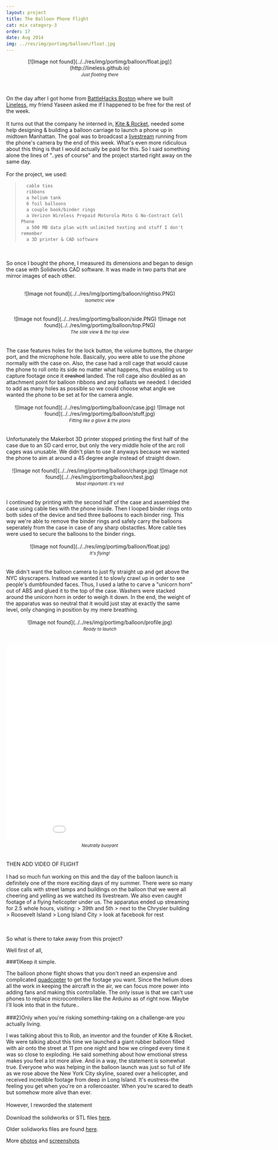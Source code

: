 ```yaml
---
layout: project
title: The Balloon Phone Flight
cat: mix category-3
order: 17
date: Aug 2014
img: ../res/img/portimg/balloon/float.jpg
---
```


<center>[![Image not found](../../res/img/portimg/balloon/float.jpg)](http://lineless.github.io)<br>
<small><i>Just floating there</i></small></center><br><br>

On the day after I got home from [BattleHacks Boston](https://2014.battlehack.org/boston) where we built [Lineless](http://devchuk.github.io/portfolio/software/lineless.html), my friend Yaseen asked me if I happened to be free for the rest of the week.
<br><br>
It turns out that the company he interned in, [Kite & Rocket](http://kiteandrocket.com/), needed some help designing & building a balloon carriage to launch a phone up in midtown Manhattan. The goal was to broadcast a [livestream](http://www.ustream.tv/channel/kite-and-rocket) running from the phone's camera by the end of this week. What's even more ridiculous about this thing is that I would actually be paid for this. So I said something alone the lines of "..yes of course" and the project started right away on the same day.
<br><br>
For the project, we used:

>		cable ties
>		ribbons
>		a helium tank
>		6 foil balloons
>		a couple book/binder rings
>		a Verizon Wireless Prepaid Motorola Moto G No-Contract Cell Phone
>		a 500 MB data plan with unlimited texting and stuff I don't remember
>		a 3D printer & CAD software

<br><br>
So once I bought the phone, I measured its dimensions and began to design the case with Solidworks CAD software. It was made in two parts that are mirror images of each other.
<br>
<br>
<center>![Image not found](../../res/img/portimg/balloon/rightiso.PNG)<br>
<small><i>Isometric view</i></small></center>
<br>
<br>
<center>![Image not found](../../res/img/portimg/balloon/side.PNG)
		![Image not found](../../res/img/portimg/balloon/top.PNG)<br>
<small><i>The side view & the top view</i></small></center>
<br>
<br>
The case features holes for the lock button, the volume buttons, the charger port, and the microphone hole. Basically, you were able to use the phone normally with the case on. Also, the case had a roll cage that would cause the phone to roll onto its side no matter what happens, thus enabling us to capture footage once it <del>crashed</del> landed. The roll cage also doubled as an attachment point for balloon ribbons and any ballasts we needed. I decided to add as many holes as possible so we could choose what angle we wanted the phone to be set at for the camera angle.
<br>
<br>
<center>![Image not found](../../res/img/portimg/balloon/case.jpg)
		![Image not found](../../res/img/portimg/balloon/stuff.jpg)<br>
<small><i>Fitting like a glove & the plans</i></small></center>
<br>
<br>
Unfortunately the Makerbot 3D printer stopped printing the first half of the case due to an SD card error, but only the very middle hole of the arc roll cages was unusable. We didn't plan to use it anyways because we wanted the phone to aim at around a 45 degree angle instead of straight down.
<br>
<br>
<center>![Image not found](../../res/img/portimg/balloon/charge.jpg)
		![Image not found](../../res/img/portimg/balloon/test.jpg)<br>
<small><i>Most important: it's red</i></small></center>
<br>
<br>
I continued by printing with the second half of the case and assembled the case using cable ties with the phone inside. Then I looped binder rings onto both sides of the device and tied three balloons to each binder ring. This way we're able to remove the binder rings and safely carry the balloons seperately from the case in case of any sharp obstactles. More cable ties were used to secure the balloons to the binder rings.
<br>
<br>
<center>![Image not found](../../res/img/portimg/balloon/float.jpg)<br>
<small><i>It's flying!</i></small></center>
<br>
<br>
We didn't want the balloon camera to just fly straight up and get above the NYC skyscrapers. Instead we wanted it to slowly crawl up in order to see people's dumbfounded faces. Thus, I used a lathe to carve a "unicorn horn" out of ABS and glued it to the top of the case. Washers were stacked around the unicorn horn in order to weigh it down. In the end, the weight of the apparatus was so neutral that it would just stay at exactly the same level, only changing in position by my mere breathing.
<br>
<br>
<center>![Image not found](../../res/img/portimg/balloon/profile.jpg)<br>
<small><i>Ready to launch</i></small></center>
<br>
<br>
<center><iframe width="939" height="528" src="//www.youtube.com/embed/QpypTcLjnKs?rel=0" frameborder="0" allowfullscreen></iframe><br>
<small><i>Neutrally buoyant</i></small></center>
<br>
<br>
THEN ADD VIDEO OF FLIGHT
<br><br>
I had so much fun working on this and the day of the balloon launch is definitely one of the more exciting days of my summer. There were so many close calls with street lamps and buildings on the balloon that we were all cheering and yelling as we watched its livestream. We also even caught footage of a flying helicopter under us. The apparatus ended up streaming for 2.5 whole hours, visiting:
>		39th and 5th
>		next to the Chrysler building
>		Roosevelt Island
>		Long Island City
>		look at facebook for rest

<br><br>
So what is there to take away from this project?

Well first of all,

###1)Keep it simple.

The balloon phone flight shows that you don't need an expensive and complicated [quadcopter](http://devchuk.github.io/portfolio/hardware/quadcopter.html) to get the footage you want. Since the helium does all the work in keeping the aircraft in the air, we can focus more power into adding fans and making this controllable. The only issue is that we can't use phones to replace microcontrollers like the Arduino as of right now. Maybe I'll look into that in the future..
<br><br>
###2)Only when you're risking something-taking on a challenge-are you actually living.

I was talking about this to Rob, an inventor and the founder of Kite & Rocket. We were talking about this time we launched a giant rubber balloon filled with air onto the street at 11 pm one night and how we cringed every time it was so close to exploding. He said something about how emotional stress makes you feel a lot more alive. And in a way, the statement is somewhat true. Everyone who was helping in the balloon launch was just so full of life as we rose above the New York City skyline, soared over a helicopter, and received incredible footage from deep in Long Island. It's eustress-the feeling you get when you're on a rollercoaster. When you're scared to death but somehow more alive than ever.
<br><br>
However, I reworded the statement 
<br><br>
Download the solidworks or STL files [here](https://drive.google.com/folderview?id=0B_RTwatU12PgR2NjdXJ6UDdBODQ&usp=sharing).

Older solidworks files are found [here](https://drive.google.com/folderview?id=0B_RTwatU12PgY2I3NWpZN1B4NDQ&usp=sharing).

More [photos](https://drive.google.com/folderview?id=0B_RTwatU12PgZi15UUJXdmJuUHc&usp=sharing) and [screenshots](https://drive.google.com/folderview?id=0B_RTwatU12PgdHMzeFdvX2R5Skk&usp=sharing)

